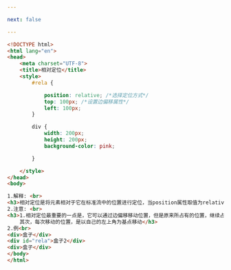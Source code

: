 ```yaml
---

next: false

---
```




<BlogInfo id="87" title="60.相对定位" author="白日梦想猿" pv=0 read_times=0 pre_cost_time="0分31秒" category="css学习" tag_list="['css学习']" create_time="2020.07.25 14:53:24" update_time="2021.01.14 16:16:07" />

```html
<!DOCTYPE html>
<html lang="en">
<head>
    <meta charset="UTF-8">
    <title>相对定位</title>
    <style>
        #rela {

            position: relative; /*选择定位方式*/
            top: 100px; /*设置边偏移属性*/
            left: 100px;
        }

        div {
            width: 200px;
            height: 200px;
            background-color: pink;

        }

    </style>
</head>
<body>

1.解释: <br>
<h3>相对定位是将元素相对于它在标准流中的位置进行定位，当position属性取值为relative时，可以将元素定位于相对位置</h3>
2.注意: <br>
<h3>1.相对定位最重要的一点是，它可以通过边偏移移动位置，但是原来所占有的位置，继续占有<br>2.
    其次，每次移动的位置，是以自己的左上角为基点移动</h3>
2.例<br>
<div>盒子</div>
<div id="rela">盒子2</div>
<div>盒子</div>
</body>
</html>
```



<ActionBox />
